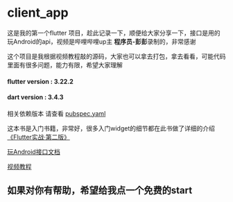 # client_app



 这是我的第一个flutter 项目，趁此记录一下，顺便给大家分享一下，接口是用的玩Android的api，视频是哔哩哔哩up主 **程序员-彭彭**录制的，非常感谢

 这个项目是我根据视频教程敲的源码，大家也可以拿去打包，拿去看看，可能代码里面有很多问题，能力有限，希望大家理解



#### flutter version :  3.22.2 

#### dart version : 3.4.3


相关依赖版本 请查看  [pubspec.yaml](pubspec.yaml)


这本书是入门书籍，非常好，很多入门widget的细节都在此书做了详细的介绍  [《Flutter实战·第二版》](https://book.flutterchina.club/)



[玩Android接口文档](https://www.wanandroid.com/blog/show/2)


[视频教程](https://www.bilibili.com/video/BV1Qb421Y7SV/?spm_id_from=333.337.search-card.all.click)




## 如果对你有帮助，希望给我点一个免费的start